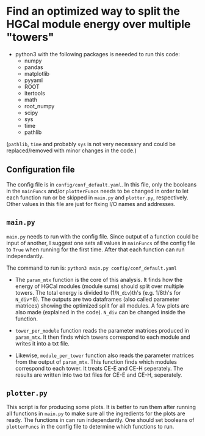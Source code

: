 # Find an optimized way to split the HGCal module energy over multiple "towers"

- python3 with the following packages is neeeded to run this code:
    - numpy
    - pandas
    - matplotlib
    - pyyaml
    - ROOT
    - itertools
    - math
    - root_numpy
    - scipy
    - sys
    - time
    - pathlib

(`pathlib`, `time` and probably `sys` is not very necessary and could be replaced/removed with minor changes in the code.)

## Configuration file

The config file is in `config/conf_default.yaml`. In this file, only the booleans in the `mainFuncs` and/or `plotterFuncs` needs to be changed in order to let each function run or be skipped in `main.py` and `plotter.py`, respectively. Other values in this file are just for fixing I/O names and addresses.

## `main.py`

`main.py` needs to run with the config file. Since output of a function could be input of another, I suggest one sets all values in `mainFuncs` of the config file to `True` when running for the first time. After that each function can run independantly.

The command to run is:
`python3 main.py config/conf_default.yaml`

- The `param_mtx` function is the core of this analysis. It finds how the energy of HGCal modules (module sums) should split over multiple towers. The total energy is divided to (1/`N_div`)th's (e.g. 1/8th's for `N_div`=8). The outputs are two dataframes (also called parameter matrices) showing the optimized split for all modules. A few plots are also made (explained in the code). `N_div` can be changed inside the function.

- `tower_per_module` function reads the parameter matrices produced in `param_mtx`. It then finds which towers correspond to each module and writes it into a txt file.

- Likewise, `module_per_tower` function also reads the parameter matrices from the output of `param_mtx`.  This function finds which modules correspond to each tower. It treats CE-E and CE-H seperately. The results are written into two txt files for CE-E and CE-H, seperately.


## `plotter.py`

This script is for producing some plots. It is better to run them after running all functions in `main.py` to make sure all the ingredients for the plots are ready. The functions in can run independantly. One should set booleans of `plotterFuncs` in the config file to determine which functions to run.

